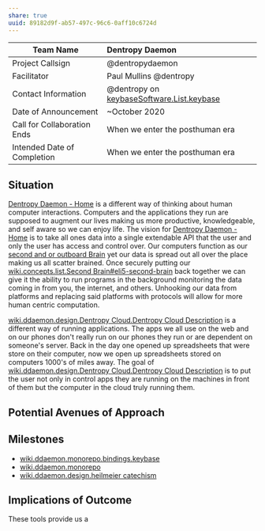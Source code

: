 ```yaml
---
share: true
uuid: 89182d9f-ab57-497c-96c6-0aff10c6724d
---
```


| Team Name                   | Dentropy Daemon                               |
| --------------------------- |:--------------------------------------------- |
| Project Callsign            | @dentropydaemon                               |
| Facilitator                 | Paul Mullins @dentropy                        |
| Contact Information         | @dentropy on [keybaseSoftware.List.keybase](/undefined) |
| Date of Announcement        | ~October 2020                                 |
| Call for Collaboration Ends | When we enter the posthuman era               |
| Intended Date of Completion | When we enter the posthuman era               |

## Situation

[Dentropy Daemon - Home](/488cb22c-91d3-4d1e-bd47-b1588e3fb899) is a different way of thinking about human computer interactions. Computers and the applications they run are supposed to augment our lives making us more productive, knowledgeable, and self aware so we can enjoy life. The vision for [Dentropy Daemon - Home](/488cb22c-91d3-4d1e-bd47-b1588e3fb899) is to take all ones data into a single extendable API that the user and only the user has access and control over. Our computers function as our [second and or outboard Brain](/undefined) yet our data is spread out all over the place making us all scatter brained. Once securely putting our [wiki.concepts.list.Second Brain#eli5-second-brain](/undefined) back together we can give it the ability to run programs in the background monitoring the data coming in from you, the internet, and others. Unhooking our data from platforms and replacing said platforms with protocols will allow for more human centric computation.

[wiki.ddaemon.design.Dentropy Cloud.Dentropy Cloud Description](/undefined) is a different way of running applications. The apps we all use on the web and on our phones don't really run on our phones they run or are dependent on someone's server. Back in the day one opened up spreadsheets that were store on their computer, now we open up spreadsheets stored on computers 1000's of miles away. The goal of [wiki.ddaemon.design.Dentropy Cloud.Dentropy Cloud Description](/undefined) is to put the user not only in control apps they are running on the machines in front of them but the computer in the cloud truly running them.

## Potential Avenues of Approach

## Milestones

* [wiki.ddaemon.monorepo.bindings.keybase](/65f9c304-affc-4dc5-bde9-43994e99b2b9)
* [wiki.ddaemon.monorepo](/65af23d6-ebd9-4f19-94a7-85fba48aeaff)
* [wiki.ddaemon.design.heilmeier catechism](/undefined)

## Implications of Outcome

These tools provide us a 
 